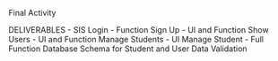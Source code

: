 Final Activity

DELIVERABLES - SIS
Login - Function
Sign Up - UI and Function
Show Users - UI and Function
Manage Students - UI
Manage Student - Full Function
Database Schema for Student and User
Data Validation
